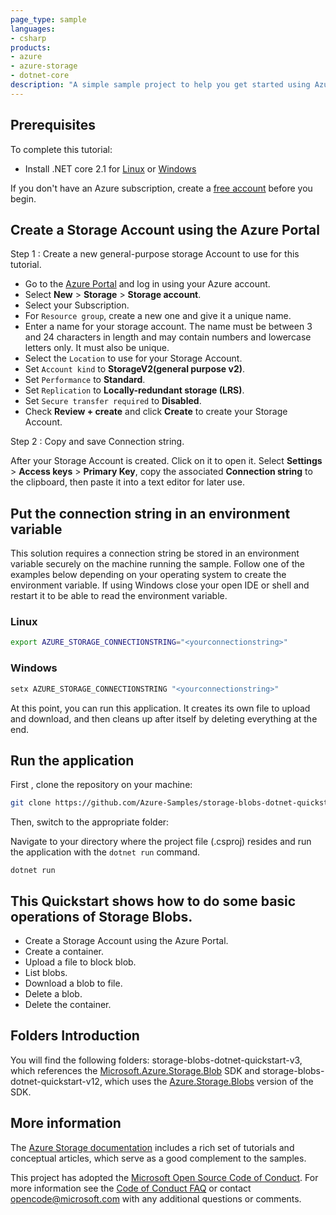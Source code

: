 ```yaml
---
page_type: sample
languages:
- csharp
products:
- azure
- azure-storage
- dotnet-core
description: "A simple sample project to help you get started using Azure Storage with .NET Core and C# as the development language."
---
```


## Prerequisites

To complete this tutorial:

* Install .NET core 2.1 for [Linux](https://dotnet.microsoft.com/download/dotnet-core/2.1) or [Windows](https://dotnet.microsoft.com/download/dotnet-core/2.1)

If you don't have an Azure subscription, create a [free account](https://azure.microsoft.com/free/?WT.mc_id=A261C142F) before you begin.

## Create a Storage Account using the Azure Portal

Step 1 : Create a new general-purpose storage Account to use for this tutorial. 
 
*  Go to the [Azure Portal](https://portal.azure.com) and log in using your Azure account. 
*  Select **New** > **Storage** > **Storage account**. 
*  Select your Subscription. 
*  For `Resource group`, create a new one and give it a unique name. 
*  Enter a name for your storage account. The name must be between 3 and 24 characters in length and may contain numbers and lowercase letters only. It must also be unique.
*  Select the `Location` to use for your Storage Account.
*  Set `Account kind` to **StorageV2(general purpose v2)**.
*  Set `Performance` to **Standard**. 
*  Set `Replication` to **Locally-redundant storage (LRS)**.
*  Set `Secure transfer required` to **Disabled**.
*  Check **Review + create** and click **Create** to create your Storage Account. 
 
Step 2 : Copy and save Connection string.

After your Storage Account is created. Click on it to open it. 
Select **Settings** > **Access keys** > **Primary Key**, copy the associated **Connection string** to the clipboard, then paste it into a text editor for later use.

## Put the connection string in an environment variable

This solution requires a connection string be stored in an environment variable securely on the machine running the sample. Follow one of the examples below depending on your operating system to create the environment variable. If using Windows close your open IDE or shell and restart it to be able to read the environment variable.

### Linux

```bash
export AZURE_STORAGE_CONNECTIONSTRING="<yourconnectionstring>"
```

### Windows

```cmd
setx AZURE_STORAGE_CONNECTIONSTRING "<yourconnectionstring>"
```

At this point, you can run this application. It creates its own file to upload and download, and then cleans up after itself by deleting everything at the end.

## Run the application
First , clone the repository on your machine:

```bash
git clone https://github.com/Azure-Samples/storage-blobs-dotnet-quickstart.git
```

Then, switch to the appropriate folder:

Navigate to your directory where the project file (.csproj) resides and run the application with the `dotnet run` command.

```console
dotnet run
```

## This Quickstart shows how to do some basic operations of Storage Blobs.
- Create a Storage Account using the Azure Portal.
- Create a container.
- Upload a file to block blob.
- List blobs.
- Download a blob to file.
- Delete a blob.
- Delete the container.

## Folders Introduction
You will find the following folders: storage-blobs-dotnet-quickstart-v3, which references the [Microsoft.Azure.Storage.Blob](https://www.nuget.org/packages/Microsoft.Azure.Storage.Blob/) SDK and storage-blobs-dotnet-quickstart-v12, which uses the [Azure.Storage.Blobs](https://www.nuget.org/packages/Azure.Storage.Blobs/) version of the SDK.

## More information

The [Azure Storage documentation](https://docs.microsoft.com/azure/storage/) includes a rich set of tutorials and conceptual articles, which serve as a good complement to the samples.

This project has adopted the [Microsoft Open Source Code of Conduct](https://opensource.microsoft.com/codeofconduct/).
For more information see the [Code of Conduct FAQ](https://opensource.microsoft.com/codeofconduct/faq/) or
contact [opencode@microsoft.com](mailto:opencode@microsoft.com) with any additional questions or comments.
